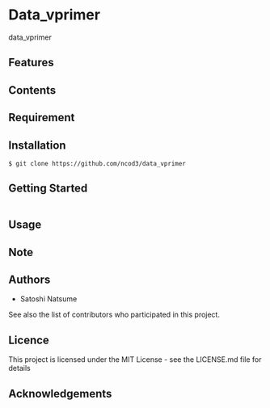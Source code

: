 # Data_vprimer

data_vprimer

## Features

## Contents

## Requirement

## Installation
~~~
$ git clone https://github.com/ncod3/data_vprimer
~~~

## Getting Started

~~~
~~~

## Usage

## Note

## Authors
- Satoshi Natsume

See also the list of contributors who participated in this project.

## Licence
This project is licensed under the MIT License - see the LICENSE.md file for details

## Acknowledgements

